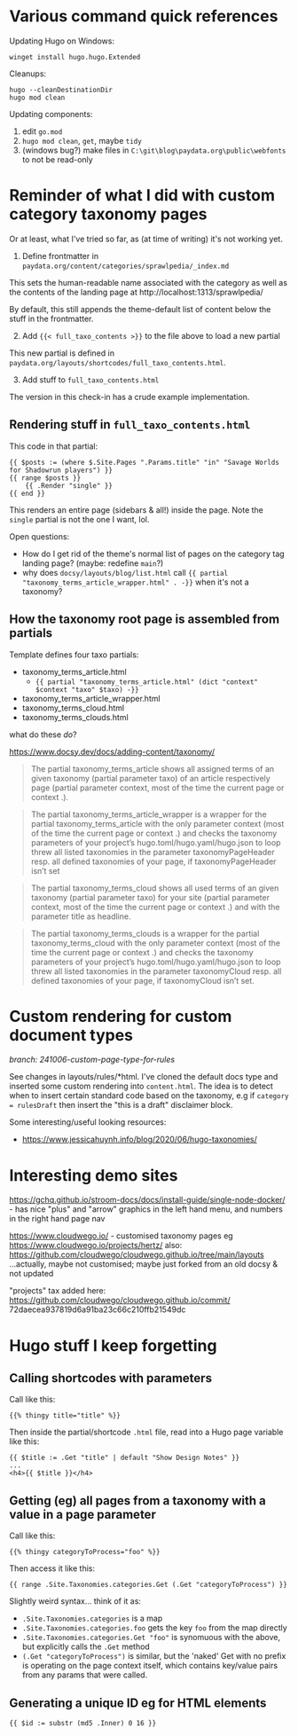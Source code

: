 # Various command quick references


Updating Hugo on Windows:

```
winget install hugo.hugo.Extended
```

Cleanups:

```
hugo --cleanDestinationDir
hugo mod clean
```

Updating components: 
1. edit `go.mod`
1. `hugo mod clean`, `get`, maybe `tidy`
1. (windows bug?) make files in `C:\git\blog\paydata.org\public\webfonts` to not be read-only

# Reminder of what I did with custom category taxonomy pages

Or at least, what I've tried so far, as (at time of writing) it's not working yet.

1. Define frontmatter in `paydata.org/content/categories/sprawlpedia/_index.md`

This sets the human-readable name associated with the category as well as the contents of the landing page at http://localhost:1313/sprawlpedia/

By default, this still appends the theme-default list of content below the stuff in the frontmatter.

2. Add `{{< full_taxo_contents >}}` to the file above to load a new partial

This new partial is defined in `paydata.org/layouts/shortcodes/full_taxo_contents.html`. 

3. Add stuff to `full_taxo_contents.html`

The version in this check-in has a crude example implementation.


## Rendering stuff in `full_taxo_contents.html`

This code in that partial:

```
{{ $posts := (where $.Site.Pages ".Params.title" "in" "Savage Worlds for Shadowrun players") }}
{{ range $posts }}
	{{ .Render "single" }}
{{ end }}
```
This renders an entire page (sidebars & all!) inside the page. Note the `single` partial is not the one I want, lol.


Open questions:
* How do I get rid of the theme's normal list of pages on the category tag landing page? (maybe: redefine `main`?)
* why does `docsy/layouts/blog/list.html` call `{{ partial "taxonomy_terms_article_wrapper.html" . -}}` when it's not a taxonomy?

## How the taxonomy root page is assembled from partials

Template defines four taxo partials:
* taxonomy_terms_article.html
    * `{{ partial "taxonomy_terms_article.html" (dict "context" $context "taxo" $taxo) -}}`
* taxonomy_terms_article_wrapper.html
* taxonomy_terms_cloud.html
* taxonomy_terms_clouds.html

what do these _do_? 

https://www.docsy.dev/docs/adding-content/taxonomy/

> The partial taxonomy_terms_article shows all assigned terms of an given taxonomy (partial parameter taxo) of an article respectively page (partial parameter context, most of the time the current page or context .).

> The partial taxonomy_terms_article_wrapper is a wrapper for the partial taxonomy_terms_article with the only parameter context (most of the time the current page or context .) and checks the taxonomy parameters of your project’s hugo.toml/hugo.yaml/hugo.json to loop threw all listed taxonomies in the parameter taxonomyPageHeader resp. all defined taxonomies of your page, if taxonomyPageHeader isn’t set

> The partial taxonomy_terms_cloud shows all used terms of an given taxonomy (partial parameter taxo) for your site (partial parameter context, most of the time the current page or context .) and with the parameter title as headline.

> The partial taxonomy_terms_clouds is a wrapper for the partial taxonomy_terms_cloud with the only parameter context (most of the time the current page or context .) and checks the taxonomy parameters of your project’s hugo.toml/hugo.yaml/hugo.json to loop threw all listed taxonomies in the parameter taxonomyCloud resp. all defined taxonomies of your page, if taxonomyCloud isn’t set.

# Custom rendering for custom document types

*branch: 241006-custom-page-type-for-rules*

See changes in layouts/rules/*html. I've cloned the default docs type and inserted some custom rendering into `content.html`. The idea is to detect when to insert certain standard code based on the taxonomy, e.g if `category = rulesDraft` then insert the "this is a draft" disclaimer block.

Some interesting/useful looking resources:
- https://www.jessicahuynh.info/blog/2020/06/hugo-taxonomies/


# Interesting demo sites

https://gchq.github.io/stroom-docs/docs/install-guide/single-node-docker/ - has nice "plus" and "arrow" graphics in the left hand menu, and numbers in the right hand page nav


https://www.cloudwego.io/ - customised taxonomy pages eg https://www.cloudwego.io/projects/hertz/
also: https://github.com/cloudwego/cloudwego.github.io/tree/main/layouts
...actually, maybe not customised; maybe just forked from an old docsy & not updated

"projects" tax added here: https://github.com/cloudwego/cloudwego.github.io/commit/
72daecea937819d6a91ba23c66c210ffb21549dc


# Hugo stuff I keep forgetting

## Calling shortcodes with parameters

Call like this:

```
{{% thingy title="title" %}}
```

Then inside the partial/shortcode `.html` file, read into a Hugo page variable like this:

```
{{ $title := .Get "title" | default "Show Design Notes" }}
...
<h4>{{ $title }}</h4>
```
## Getting (eg) all pages from a taxonomy with a value in a page parameter

Call like this:

```
{{% thingy categoryToProcess="foo" %}}
```

Then access it like this:

```
{{ range .Site.Taxonomies.categories.Get (.Get "categoryToProcess") }}
```

Slightly weird syntax... think of it as:

- `.Site.Taxonomies.categories` is a map
- `.Site.Taxonomies.categories.foo` gets the key `foo` from the map directly
- `.Site.Taxonomies.categories.Get "foo"` is synomuous with the above, but explicitly calls the `.Get` method
- `(.Get "categoryToProcess")` is similar, but the 'naked' Get with no prefix is operating on the page context itself, which contains key/value pairs from any params that were called.

## Generating a unique ID eg for HTML elements

```
{{ $id := substr (md5 .Inner) 0 16 }}
```